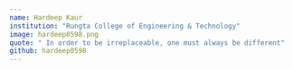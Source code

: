 ```yaml
---
name: Hardeep Kaur 
institution: "Rungta College of Engineering & Technology"
image: hardeep0598.png
quote: " In order to be irreplaceable, one must always be different"
github: hardeep0598
---
```

